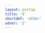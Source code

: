 ```yaml
---
layout: postag
title: 'X'
shortdef: 'other'
udver: '2'
---
```

<!-- Interlanguage links updated Pá kvě 14 11:08:26 CEST 2021 -->

